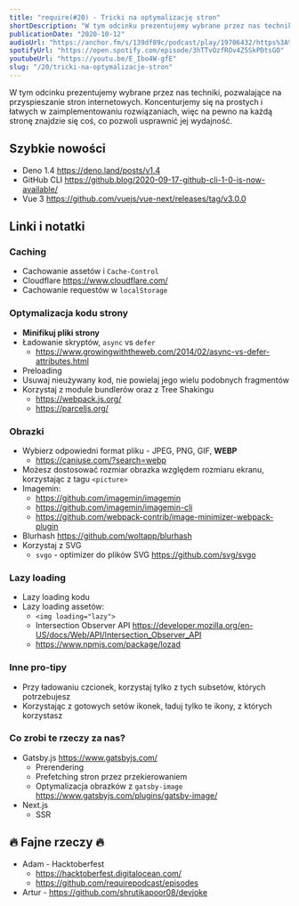 ```yaml
---
title: "require(#20) - Tricki na optymalizację stron"
shortDescription: "W tym odcinku prezentujemy wybrane przez nas techniki, pozwalające na przyspieszanie stron internetowych. Koncenturjemy się na prostych i łatwych w zaimplementowaniu rozwiązaniach, więc na pewno na każdą stronę znajdzie się coś, co pozwoli usprawnić jej wydajność."
publicationDate: "2020-10-12"
audioUrl: "https://anchor.fm/s/139df89c/podcast/play/19706432/https%3A%2F%2Fd3ctxlq1ktw2nl.cloudfront.net%2Fstaging%2F2020-8-16%2F303d1749-fa3d-5138-a9ca-149995e9e891.mp3"
spotifyUrl: "https://open.spotify.com/episode/3hTTvOzfROv4Z5SkPDtsGO"
youtubeUrl: "https://youtu.be/E_Ibo4W-gfE"
slug: "/20/tricki-na-optymalizacje-stron"
---
```


W tym odcinku prezentujemy wybrane przez nas techniki, pozwalające na przyspieszanie stron internetowych. Koncenturjemy się na prostych i łatwych w zaimplementowaniu rozwiązaniach, więc na pewno na każdą stronę znajdzie się coś, co pozwoli usprawnić jej wydajność.

## Szybkie nowości

- Deno 1.4 https://deno.land/posts/v1.4
- GitHub CLI https://github.blog/2020-09-17-github-cli-1-0-is-now-available/
- Vue 3 https://github.com/vuejs/vue-next/releases/tag/v3.0.0

## Linki i notatki

### Caching

- Cachowanie assetów i `Cache-Control`
- Cloudflare https://www.cloudflare.com/
- Cachowanie requestów w `localStorage`

### Optymalizacja kodu strony

- **Minifikuj pliki strony**
- Ładowanie skryptów, `async` vs `defer`
  - https://www.growingwiththeweb.com/2014/02/async-vs-defer-attributes.html
- Preloading
- Usuwaj nieużywany kod, nie powielaj jego wielu podobnych fragmentów
- Korzystaj z module bundlerów oraz z Tree Shakingu
  - https://webpack.js.org/
  - https://parceljs.org/

### Obrazki

- Wybierz odpowiedni format pliku - JPEG, PNG, GIF, **WEBP**
  - https://caniuse.com/?search=webp
- Możesz dostosować rozmiar obrazka względem rozmiaru ekranu, korzystając z tagu `<picture>`
- Imagemin:
  - https://github.com/imagemin/imagemin
  - https://github.com/imagemin/imagemin-cli
  - https://github.com/webpack-contrib/image-minimizer-webpack-plugin
- Blurhash https://github.com/woltapp/blurhash
- Korzystaj z SVG
  - `svgo` - optimizer do plików SVG https://github.com/svg/svgo

### Lazy loading

- Lazy loading kodu
- Lazy loading assetów:
  - `<img loading="lazy">`
  - Intersection Observer API https://developer.mozilla.org/en-US/docs/Web/API/Intersection_Observer_API
  - https://www.npmjs.com/package/lozad

### Inne pro-tipy

- Przy ładowaniu czcionek, korzystaj tylko z tych subsetów, których potrzebujesz
- Korzystając z gotowych setów ikonek, ładuj tylko te ikony, z których korzystasz

### Co zrobi te rzeczy za nas?

- Gatsby.js https://www.gatsbyjs.com/
  - Prerendering
  - Prefetching stron przez przekierowaniem
  - Optymalizacja obrazków z `gatsby-image` https://www.gatsbyjs.com/plugins/gatsby-image/
- Next.js
  - SSR

## 🔥 Fajne rzeczy 🔥

- Adam - Hacktoberfest
  - https://hacktoberfest.digitalocean.com/
  - https://github.com/requirepodcast/episodes
- Artur - https://github.com/shrutikapoor08/devjoke
